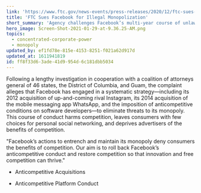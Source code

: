 ```yaml
---
link: 'https://www.ftc.gov/news-events/press-releases/2020/12/ftc-sues-facebook-illegal-monopolization'
title: 'FTC Sues Facebook for Illegal Monopolization'
short_summary: 'Agency challenges Facebook’s multi-year course of unlawful conduct'
hero_image: Screen-Shot-2021-01-29-at-9.36.25-AM.png
topics:
  - concentrated-corporate-power
  - monopoly
updated_by: ef1fd78e-815e-4153-8251-f021a62d917d
updated_at: 1611941819
id: ff8f33d6-3ade-41d9-954d-6c181dbb5034
---
```

Following a lengthy investigation in cooperation with a coalition of attorneys general of 46 states, the District of Columbia, and Guam, the complaint alleges that Facebook has engaged in a systematic strategy—including its 2012 acquisition of up-and-coming rival Instagram, its 2014 acquisition of the mobile messaging app WhatsApp, and the imposition of anticompetitive conditions on software developers—to eliminate threats to its monopoly. This course of conduct harms competition, leaves consumers with few choices for personal social networking, and deprives advertisers of the benefits of competition.

"Facebook’s actions to entrench and maintain its monopoly deny consumers the benefits of competition. Our aim is to roll back Facebook’s anticompetitive conduct and restore competition so that innovation and free competition can thrive."


- Anticompetitive Acquisitions

- Anticompetitive Platform Conduct